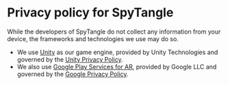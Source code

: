 # Privacy policy for SpyTangle

While the developers of SpyTangle do not collect any information from your device, the frameworks and technologies we use may do so.

- We use [Unity](https://unity.com/solutions/game) as our game engine, provided by Unity Technologies and governed by the [Unity Privacy Policy](https://unity3d.com/legal/privacy-policy).
- We also use [Google Play Services for AR](https://play.google.com/store/apps/details?id=com.google.ar.core), provided by Google LLC and governed by the [Google Privacy Policy](https://policies.google.com/privacy).
